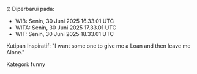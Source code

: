 ⏰ Diperbarui pada:
- WIB: Senin, 30 Juni 2025 16.33.01 UTC
- WITA: Senin, 30 Juni 2025 17.33.01 UTC
- WIT: Senin, 30 Juni 2025 18.33.01 UTC

Kutipan Inspiratif:
"I want some one to give me a Loan and then leave me Alone."


Kategori: funny

